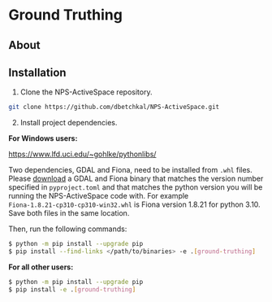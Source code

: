 # Ground Truthing

## About


## Installation

1. Clone the NPS-ActiveSpace repository.
```bash
git clone https://github.com/dbetchkal/NPS-ActiveSpace.git
```

2. Install project dependencies.

**For Windows users:**

https://www.lfd.uci.edu/~gohlke/pythonlibs/

Two dependencies, GDAL and Fiona, need to be installed from `.whl` files. Please [download](https://www.lfd.uci.edu/~gohlke/pythonlibs/) a GDAL
and Fiona binary that matches the version number specified in `pyproject.toml` and that matches
the python version you will be running the NPS-ActiveSpace code with. For example `Fiona‑1.8.21‑cp310‑cp310‑win32.whl` is Fiona version 1.8.21 for python 3.10.
Save both files in the same location.

Then, run the following commands:

```bash
$ python -m pip install --upgrade pip
$ pip install --find-links </path/to/binaries> -e .[ground-truthing]
```

**For all other users:**

```bash
$ python -m pip install --upgrade pip
$ pip install -e .[ground-truthing]
```

